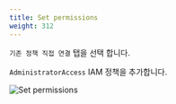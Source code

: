 ```yaml
---
title: Set permissions
weight: 312
---
```


`기존 정책 직접 연결` 탭을 선택 합니다.

`AdministratorAccess` IAM 정책을 추가합니다.

![Set permissions](../../account/images/add_user_02.png)
